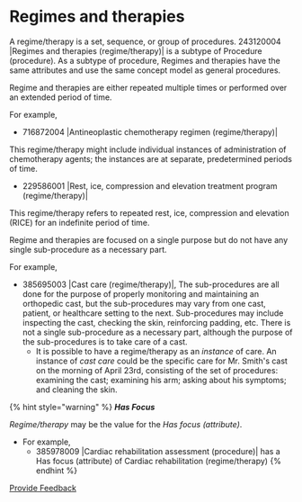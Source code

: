 # Regimes and therapies

A regime/therapy is a set, sequence, or group of procedures. 243120004 |Regimes and therapies (regime/therapy)| is a subtype of Procedure (procedure). As a subtype of procedure, Regimes and therapies have the same attributes and use the same concept model as general procedures.

Regime and therapies are either repeated multiple times or performed over an extended period of time.

For example,

* 716872004 |Antineoplastic chemotherapy regimen (regime/therapy)|

This regime/therapy might include individual instances of administration of chemotherapy agents; the instances are at separate, predetermined periods of time.

* 229586001 |Rest, ice, compression and elevation treatment program (regime/therapy)|

This regime/therapy refers to repeated rest, ice, compression and elevation (RICE) for an indefinite period of time.

Regime and therapies are focused on a single purpose but do not have any single sub-procedure as a necessary part.

For example,

* 385695003 |Cast care (regime/therapy)|, The sub-procedures are all done for the purpose of properly monitoring and maintaining an orthopedic cast, but the sub-procedures may vary from one cast, patient, or healthcare setting to the next. Sub-procedures may include inspecting the cast, checking the skin, reinforcing padding, etc. There is not a single sub-procedure as a necessary part, although the purpose of the sub-procedures is to take care of a cast.
  * It is possible to have a regime/therapy as an _instance_ of care. An instance of _cast care_ could be the specific care for Mr. Smith's cast on the morning of April 23rd, consisting of the set of procedures: examining the cast; examining his arm; asking about his symptoms; and cleaning the skin.

{% hint style="warning" %}
_**Has Focus**_

_Regime/therapy_ may be the value for the _Has focus (attribute)_.

* For example,
  * 385978009 |Cardiac rehabilitation assessment (procedure)| has a Has focus (attribute) of Cardiac rehabilitation (regime/therapy)
{% endhint %}

<a href="https://docs.google.com/forms/d/e/1FAIpQLScTmbZIf0UEQwYDkY27EEWBkaiYkHSbR0_9DmFrMLXoQLyL7Q/viewform?usp=pp_url&#x26;entry.1767247133=SCT+Editorial+Guide&#x26;entry.670899847=Regimes%20and%20therapies" class="button primary">Provide Feedback</a>
